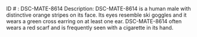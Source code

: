 ID # : DSC-MATE-8614
Description: DSC-MATE-8614 is a human male with distinctive orange stripes on its face. Its eyes resemble ski goggles and it wears a green cross earring on at least one ear. DSC-MATE-8614 often wears a red scarf and is frequently seen with a cigarette in its hand.